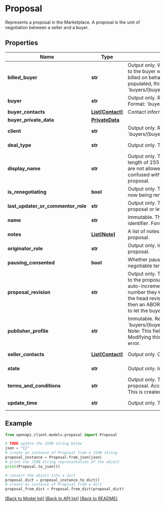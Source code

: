 # Proposal

Represents a proposal in the Marketplace. A proposal is the unit of negotiation between a seller and a buyer.

## Properties

Name | Type | Description | Notes
------------ | ------------- | ------------- | -------------
**billed_buyer** | **str** | Output only. When the client field is populated, this field refers to the buyer who creates and manages the client buyer and gets billed on behalf of the client buyer; when the buyer field is populated, this field is the same value as buyer. Format : &#x60;buyers/{buyerAccountId}&#x60; | [optional] [readonly] 
**buyer** | **str** | Output only. Refers to a buyer in The Realtime-bidding API. Format: &#x60;buyers/{buyerAccountId}&#x60; | [optional] [readonly] 
**buyer_contacts** | [**List[Contact]**](Contact.md) | Contact information for the buyer. | [optional] 
**buyer_private_data** | [**PrivateData**](PrivateData.md) |  | [optional] 
**client** | **str** | Output only. Refers to a Client. Format: &#x60;buyers/{buyerAccountId}/clients/{clientAccountid}&#x60; | [optional] [readonly] 
**deal_type** | **str** | Output only. Type of deal the proposal contains. | [optional] [readonly] 
**display_name** | **str** | Output only. The descriptive name for the proposal. Maximum length of 255 unicode characters is allowed. Control characters are not allowed. Buyers cannot update this field. Note: Not to be confused with name, which is a unique identifier of the proposal. | [optional] [readonly] 
**is_renegotiating** | **bool** | Output only. True if the proposal was previously finalized and is now being renegotiated. | [optional] [readonly] 
**last_updater_or_commentor_role** | **str** | Output only. The role of the last user that either updated the proposal or left a comment. | [optional] [readonly] 
**name** | **str** | Immutable. The name of the proposal serving as a unique identifier. Format: buyers/{accountId}/proposals/{proposalId} | [optional] 
**notes** | [**List[Note]**](Note.md) | A list of notes from the buyer and the seller attached to this proposal. | [optional] 
**originator_role** | **str** | Output only. Indicates whether the buyer/seller created the proposal. | [optional] [readonly] 
**pausing_consented** | **bool** | Whether pausing is allowed for the proposal. This is a negotiable term between buyers and publishers. | [optional] 
**proposal_revision** | **str** | Output only. The revision number for the proposal. Each update to the proposal or deal causes the proposal revision number to auto-increment. The buyer keeps track of the last revision number they know of and pass it in when making an update. If the head revision number on the server has since incremented, then an ABORTED error is returned during the update operation to let the buyer know that a subsequent update was made. | [optional] [readonly] 
**publisher_profile** | **str** | Immutable. Reference to the seller on the proposal. Format: &#x60;buyers/{buyerAccountId}/publisherProfiles/{publisherProfileId}&#x60; Note: This field may be set only when creating the resource. Modifying this field while updating the resource will result in an error. | [optional] 
**seller_contacts** | [**List[Contact]**](Contact.md) | Output only. Contact information for the seller. | [optional] [readonly] 
**state** | **str** | Output only. Indicates the state of the proposal. | [optional] [readonly] 
**terms_and_conditions** | **str** | Output only. The terms and conditions associated with this proposal. Accepting a proposal implies acceptance of this field. This is created by the seller, the buyer can only view it. | [optional] [readonly] 
**update_time** | **str** | Output only. The time when the proposal was last revised. | [optional] [readonly] 

## Example

```python
from openapi_client.models.proposal import Proposal

# TODO update the JSON string below
json = "{}"
# create an instance of Proposal from a JSON string
proposal_instance = Proposal.from_json(json)
# print the JSON string representation of the object
print(Proposal.to_json())

# convert the object into a dict
proposal_dict = proposal_instance.to_dict()
# create an instance of Proposal from a dict
proposal_from_dict = Proposal.from_dict(proposal_dict)
```
[[Back to Model list]](../README.md#documentation-for-models) [[Back to API list]](../README.md#documentation-for-api-endpoints) [[Back to README]](../README.md)


